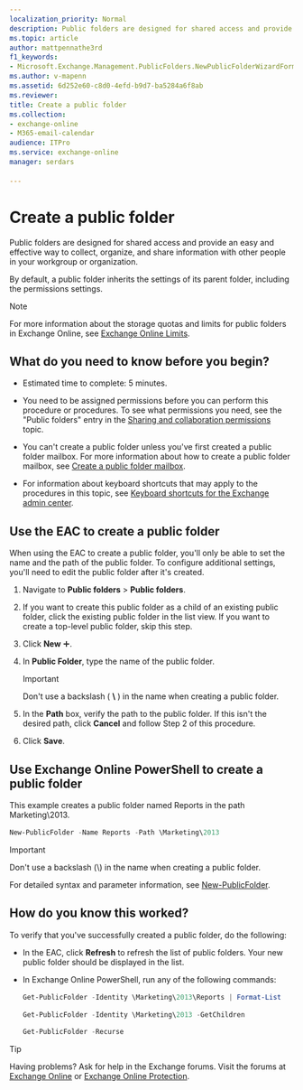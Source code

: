 ```yaml
---
localization_priority: Normal
description: Public folders are designed for shared access and provide an easy and effective way to collect, organize, and share information with other people in your workgroup or organization.
ms.topic: article
author: mattpennathe3rd
f1_keywords:
- Microsoft.Exchange.Management.PublicFolders.NewPublicFolderWizardForm.NewPublicFolderWizardPage
ms.author: v-mapenn
ms.assetid: 6d252e60-c8d0-4efd-b9d7-ba5284a6f8ab
ms.reviewer: 
title: Create a public folder
ms.collection: 
- exchange-online
- M365-email-calendar
audience: ITPro
ms.service: exchange-online
manager: serdars

---
```


# Create a public folder

Public folders are designed for shared access and provide an easy and effective way to collect, organize, and share information with other people in your workgroup or organization.

By default, a public folder inherits the settings of its parent folder, including the permissions settings.

> [!NOTE]
> For more information about the storage quotas and limits for public folders in Exchange Online, see [Exchange Online Limits](https://go.microsoft.com/fwlink/p/?LinkID=391188).

## What do you need to know before you begin?

- Estimated time to complete: 5 minutes.

- You need to be assigned permissions before you can perform this procedure or procedures. To see what permissions you need, see the "Public folders" entry in the [Sharing and collaboration permissions](https://technet.microsoft.com/library/b7fa4b7c-1266-45bd-a14b-f66be0459cc5.aspx) topic.

- You can't create a public folder unless you've first created a public folder mailbox. For more information about how to create a public folder mailbox, see [Create a public folder mailbox](create-public-folder-mailbox.md).

- For information about keyboard shortcuts that may apply to the procedures in this topic, see [Keyboard shortcuts for the Exchange admin center](../../accessibility/keyboard-shortcuts-in-admin-center.md).

## Use the EAC to create a public folder
<a name="BKMK_EAC"> </a>

When using the EAC to create a public folder, you'll only be able to set the name and the path of the public folder. To configure additional settings, you'll need to edit the public folder after it's created.

1. Navigate to **Public folders** \> **Public folders**.

2. If you want to create this public folder as a child of an existing public folder, click the existing public folder in the list view. If you want to create a top-level public folder, skip this step.

3. Click **New** ![Add Icon](../../media/ITPro_EAC_AddIcon.gif).

4. In **Public Folder**, type the name of the public folder.

    > [!IMPORTANT]
    > Don't use a backslash ( **\\** ) in the name when creating a public folder.

5. In the **Path** box, verify the path to the public folder. If this isn't the desired path, click **Cancel** and follow Step 2 of this procedure.

6. Click **Save**.

## Use Exchange Online PowerShell to create a public folder
<a name="BKMK_Shell"> </a>

This example creates a public folder named Reports in the path Marketing\2013.

```PowerShell
New-PublicFolder -Name Reports -Path \Marketing\2013
```

> [!IMPORTANT]
> Don't use a backslash (\\) in the name when creating a public folder.

For detailed syntax and parameter information, see [New-PublicFolder](https://docs.microsoft.com/powershell/module/exchange/sharing-and-collaboration/new-publicfolder).

## How do you know this worked?

To verify that you've successfully created a public folder, do the following:

- In the EAC, click **Refresh** to refresh the list of public folders. Your new public folder should be displayed in the list.

- In Exchange Online PowerShell, run any of the following commands:

  ```PowerShell
  Get-PublicFolder -Identity \Marketing\2013\Reports | Format-List
  ```

  ```PowerShell
  Get-PublicFolder -Identity \Marketing\2013 -GetChildren
  ```

  ```PowerShell
  Get-PublicFolder -Recurse
  ```

> [!TIP]
> Having problems? Ask for help in the Exchange forums. Visit the forums at [Exchange Online](https://go.microsoft.com/fwlink/p/?linkId=267542) or [Exchange Online Protection](https://go.microsoft.com/fwlink/p/?linkId=285351).
